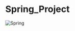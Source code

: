 # Spring_Project

![Spring](https://img.shields.io/badge/spring-%236DB33F.svg?style=social&logo=spring&logoColor=white)

